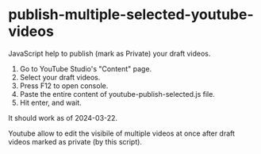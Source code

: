 # publish-multiple-selected-youtube-videos
JavaScript help to publish (mark as Private) your draft videos.

1. Go to YouTube Studio's "Content" page.
2. Select your draft videos.
3. Press F12 to open console.
4. Paste the entire content of youtube-publish-selected.js file.
5. Hit enter, and wait.

It should work as of 2024-03-22.

Youtube allow to edit the visibile of multiple videos at once after draft videos marked as private (by this script).
